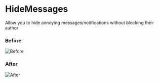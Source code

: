 # HideMessages

Allow you to hide annoying messages/notifications without blocking their author

### Before
![Before](https://github.com/Vendicated/Vencord/assets/68553709/bfb796a8-c4cc-4bac-a94c-25772b342d06)

### After
![After](https://github.com/Vendicated/Vencord/assets/68553709/348db69a-67ef-46d5-ba3c-8db27703bdf1)

